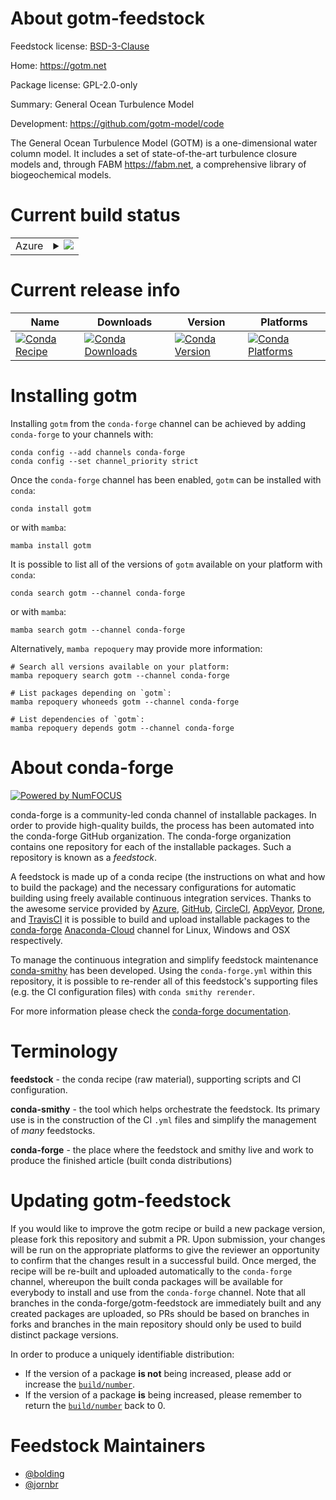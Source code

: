 About gotm-feedstock
====================

Feedstock license: [BSD-3-Clause](https://github.com/conda-forge/gotm-feedstock/blob/main/LICENSE.txt)

Home: https://gotm.net

Package license: GPL-2.0-only

Summary: General Ocean Turbulence Model

Development: https://github.com/gotm-model/code

The General Ocean Turbulence Model (GOTM) is a one-dimensional water column
model. It includes a set of state-of-the-art turbulence closure models and,
through FABM <https://fabm.net>, a comprehensive library of biogeochemical
models.


Current build status
====================


<table>
    
  <tr>
    <td>Azure</td>
    <td>
      <details>
        <summary>
          <a href="https://dev.azure.com/conda-forge/feedstock-builds/_build/latest?definitionId=20461&branchName=main">
            <img src="https://dev.azure.com/conda-forge/feedstock-builds/_apis/build/status/gotm-feedstock?branchName=main">
          </a>
        </summary>
        <table>
          <thead><tr><th>Variant</th><th>Status</th></tr></thead>
          <tbody><tr>
              <td>linux_64</td>
              <td>
                <a href="https://dev.azure.com/conda-forge/feedstock-builds/_build/latest?definitionId=20461&branchName=main">
                  <img src="https://dev.azure.com/conda-forge/feedstock-builds/_apis/build/status/gotm-feedstock?branchName=main&jobName=linux&configuration=linux%20linux_64_" alt="variant">
                </a>
              </td>
            </tr><tr>
              <td>osx_64</td>
              <td>
                <a href="https://dev.azure.com/conda-forge/feedstock-builds/_build/latest?definitionId=20461&branchName=main">
                  <img src="https://dev.azure.com/conda-forge/feedstock-builds/_apis/build/status/gotm-feedstock?branchName=main&jobName=osx&configuration=osx%20osx_64_" alt="variant">
                </a>
              </td>
            </tr><tr>
              <td>osx_arm64</td>
              <td>
                <a href="https://dev.azure.com/conda-forge/feedstock-builds/_build/latest?definitionId=20461&branchName=main">
                  <img src="https://dev.azure.com/conda-forge/feedstock-builds/_apis/build/status/gotm-feedstock?branchName=main&jobName=osx&configuration=osx%20osx_arm64_" alt="variant">
                </a>
              </td>
            </tr><tr>
              <td>win_64</td>
              <td>
                <a href="https://dev.azure.com/conda-forge/feedstock-builds/_build/latest?definitionId=20461&branchName=main">
                  <img src="https://dev.azure.com/conda-forge/feedstock-builds/_apis/build/status/gotm-feedstock?branchName=main&jobName=win&configuration=win%20win_64_" alt="variant">
                </a>
              </td>
            </tr>
          </tbody>
        </table>
      </details>
    </td>
  </tr>
</table>

Current release info
====================

| Name | Downloads | Version | Platforms |
| --- | --- | --- | --- |
| [![Conda Recipe](https://img.shields.io/badge/recipe-gotm-green.svg)](https://anaconda.org/conda-forge/gotm) | [![Conda Downloads](https://img.shields.io/conda/dn/conda-forge/gotm.svg)](https://anaconda.org/conda-forge/gotm) | [![Conda Version](https://img.shields.io/conda/vn/conda-forge/gotm.svg)](https://anaconda.org/conda-forge/gotm) | [![Conda Platforms](https://img.shields.io/conda/pn/conda-forge/gotm.svg)](https://anaconda.org/conda-forge/gotm) |

Installing gotm
===============

Installing `gotm` from the `conda-forge` channel can be achieved by adding `conda-forge` to your channels with:

```
conda config --add channels conda-forge
conda config --set channel_priority strict
```

Once the `conda-forge` channel has been enabled, `gotm` can be installed with `conda`:

```
conda install gotm
```

or with `mamba`:

```
mamba install gotm
```

It is possible to list all of the versions of `gotm` available on your platform with `conda`:

```
conda search gotm --channel conda-forge
```

or with `mamba`:

```
mamba search gotm --channel conda-forge
```

Alternatively, `mamba repoquery` may provide more information:

```
# Search all versions available on your platform:
mamba repoquery search gotm --channel conda-forge

# List packages depending on `gotm`:
mamba repoquery whoneeds gotm --channel conda-forge

# List dependencies of `gotm`:
mamba repoquery depends gotm --channel conda-forge
```


About conda-forge
=================

[![Powered by
NumFOCUS](https://img.shields.io/badge/powered%20by-NumFOCUS-orange.svg?style=flat&colorA=E1523D&colorB=007D8A)](https://numfocus.org)

conda-forge is a community-led conda channel of installable packages.
In order to provide high-quality builds, the process has been automated into the
conda-forge GitHub organization. The conda-forge organization contains one repository
for each of the installable packages. Such a repository is known as a *feedstock*.

A feedstock is made up of a conda recipe (the instructions on what and how to build
the package) and the necessary configurations for automatic building using freely
available continuous integration services. Thanks to the awesome service provided by
[Azure](https://azure.microsoft.com/en-us/services/devops/), [GitHub](https://github.com/),
[CircleCI](https://circleci.com/), [AppVeyor](https://www.appveyor.com/),
[Drone](https://cloud.drone.io/welcome), and [TravisCI](https://travis-ci.com/)
it is possible to build and upload installable packages to the
[conda-forge](https://anaconda.org/conda-forge) [Anaconda-Cloud](https://anaconda.org/)
channel for Linux, Windows and OSX respectively.

To manage the continuous integration and simplify feedstock maintenance
[conda-smithy](https://github.com/conda-forge/conda-smithy) has been developed.
Using the ``conda-forge.yml`` within this repository, it is possible to re-render all of
this feedstock's supporting files (e.g. the CI configuration files) with ``conda smithy rerender``.

For more information please check the [conda-forge documentation](https://conda-forge.org/docs/).

Terminology
===========

**feedstock** - the conda recipe (raw material), supporting scripts and CI configuration.

**conda-smithy** - the tool which helps orchestrate the feedstock.
                   Its primary use is in the construction of the CI ``.yml`` files
                   and simplify the management of *many* feedstocks.

**conda-forge** - the place where the feedstock and smithy live and work to
                  produce the finished article (built conda distributions)


Updating gotm-feedstock
=======================

If you would like to improve the gotm recipe or build a new
package version, please fork this repository and submit a PR. Upon submission,
your changes will be run on the appropriate platforms to give the reviewer an
opportunity to confirm that the changes result in a successful build. Once
merged, the recipe will be re-built and uploaded automatically to the
`conda-forge` channel, whereupon the built conda packages will be available for
everybody to install and use from the `conda-forge` channel.
Note that all branches in the conda-forge/gotm-feedstock are
immediately built and any created packages are uploaded, so PRs should be based
on branches in forks and branches in the main repository should only be used to
build distinct package versions.

In order to produce a uniquely identifiable distribution:
 * If the version of a package **is not** being increased, please add or increase
   the [``build/number``](https://docs.conda.io/projects/conda-build/en/latest/resources/define-metadata.html#build-number-and-string).
 * If the version of a package **is** being increased, please remember to return
   the [``build/number``](https://docs.conda.io/projects/conda-build/en/latest/resources/define-metadata.html#build-number-and-string)
   back to 0.

Feedstock Maintainers
=====================

* [@bolding](https://github.com/bolding/)
* [@jornbr](https://github.com/jornbr/)

